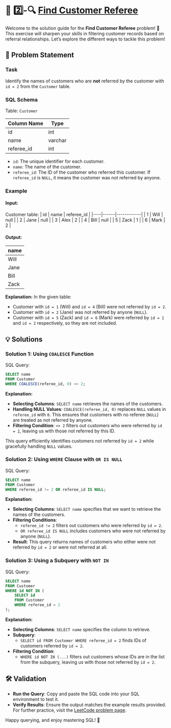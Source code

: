 
# 👤 2️⃣-🔍 [Find Customer Referee](https://leetcode.com/problems/find-customer-referee/description/?envType=study-plan-v2&envId=top-sql-50)

Welcome to the solution guide for the **Find Customer Referee** problem! 🎯 This exercise will sharpen your skills in filtering customer records based on referral relationships. Let’s explore the different ways to tackle this problem!

## 📜 Problem Statement

### **Task**
Identify the names of customers who are **not** referred by the customer with `id = 2` from the `Customer` table.

### **SQL Schema**

Table: `Customer`

| Column Name | Type    |
|-------------|---------|
| id          | int     |
| name        | varchar |
| referee_id  | int     |

- `id`: The unique identifier for each customer.
- `name`: The name of the customer.
- `referee_id`: The ID of the customer who referred this customer. If `referee_id` is `NULL`, it means the customer was not referred by anyone.

### **Example**

#### **Input:**

Customer table:
| id | name | referee_id |
|----|------|------------|
| 1  | Will | null       |
| 2  | Jane | null       |
| 3  | Alex | 2          |
| 4  | Bill | null       |
| 5  | Zack | 1          |
| 6  | Mark | 2          |

#### **Output:**

| name |
|------|
| Will |
| Jane |
| Bill |
| Zack |

**Explanation:**
In the given table:
- Customer with `id = 1` (Will) and `id = 4` (Bill) were not referred by `id = 2`.
- Customer with `id = 2` (Jane) was not referred by anyone (`NULL`).
- Customer with `id = 5` (Zack) and `id = 6` (Mark) were referred by `id = 1` and `id = 2` respectively, so they are not included.

## 💡 Solutions

### **Solution 1: Using `COALESCE` Function**

SQL Query:

```sql
SELECT name
FROM Customer
WHERE COALESCE(referee_id, 0) <> 2;
```

**Explanation:**

- **Selecting Columns**: `SELECT name` retrieves the names of the customers.
- **Handling NULL Values**: `COALESCE(referee_id, 0)` replaces `NULL` values in `referee_id` with `0`. This ensures that customers with no referee (`NULL`) are treated as not referred by anyone.
- **Filtering Condition**: `<> 2` filters out customers who were referred by `id = 2`, leaving us with those not referred by this ID.

This query efficiently identifies customers not referred by `id = 2` while gracefully handling `NULL` values.

### **Solution 2: Using `WHERE` Clause with `OR IS NULL`**

SQL Query:

```sql
SELECT name
FROM Customer
WHERE referee_id != 2 OR referee_id IS NULL;
```

**Explanation:**

- **Selecting Columns**: `SELECT name` specifies that we want to retrieve the names of the customers.
- **Filtering Conditions**:
  - `referee_id != 2` filters out customers who were referred by `id = 2`.
  - `OR referee_id IS NULL` includes customers who were not referred by anyone (`NULL`).
- **Result**: This query returns names of customers who either were not referred by `id = 2` or were not referred at all.

### **Solution 3: Using a Subquery with `NOT IN`**

SQL Query:

```sql
SELECT name
FROM Customer
WHERE id NOT IN (
    SELECT id
    FROM Customer
    WHERE referee_id = 2
);
```

**Explanation:**

- **Selecting Columns**: `SELECT name` specifies the column to retrieve.
- **Subquery**:
  - `SELECT id FROM Customer WHERE referee_id = 2` finds IDs of customers referred by `id = 2`.
- **Filtering Condition**:
  - `WHERE id NOT IN (...)` filters out customers whose IDs are in the list from the subquery, leaving us with those not referred by `id = 2`.

## 🛠️ Validation

- **Run the Query**: Copy and paste the SQL code into your SQL environment to test it.
- **Verify Results**: Ensure the output matches the example results provided. For further practice, visit the [LeetCode problem page](https://leetcode.com/problems/find-customer-referee/description/?envType=study-plan-v2&envId=top-sql-50).

Happy querying, and enjoy mastering SQL! 🚀


